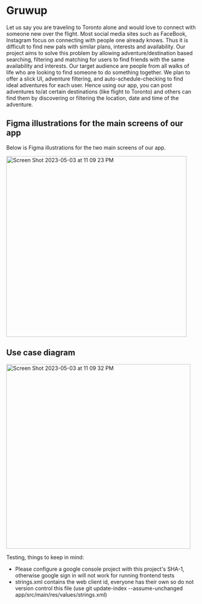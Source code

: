 # Gruwup

Let us say you are traveling to Toronto alone and would love to connect with someone new over
the flight. Most social media sites such as FaceBook, Instagram focus on connecting with
people one already knows. Thus it is difficult to find new pals with similar plans, interests and
availability. Our project aims to solve this problem by allowing adventure/destination based
searching, filtering and matching for users to find friends with the same availability and interests.
Our target audience are people from all walks of life who are looking to find someone to do
something together. We plan to offer a slick UI, adventure filtering, and auto-schedule-checking
to find ideal adventures for each user. Hence using our app, you can post adventures to/at
certain destinations (like flight to Toronto) and others can find them by discovering or filtering the
location, date and time of the adventure.

## Figma illustrations for the main screens of our app

Below is Figma illustrations for the two main screens of our app.

<img width="478" alt="Screen Shot 2023-05-03 at 11 09 23 PM" src="https://user-images.githubusercontent.com/70575969/236124485-f5c678a0-4e0f-497d-8cf9-36980e93a98e.png">


## Use case diagram 

<img width="488" alt="Screen Shot 2023-05-03 at 11 09 32 PM" src="https://user-images.githubusercontent.com/70575969/236124502-9d8f0672-0809-44d0-8693-736c71475659.png">




Testing, things to keep in mind:
- Please configure a google console project with this project's SHA-1, otherwise google sign in will not work for running frontend tests
- strings.xml contains the web client id, everyone has their own so do not version control this file (use git update-index --assume-unchanged app/src/main/res/values/strings.xml)
